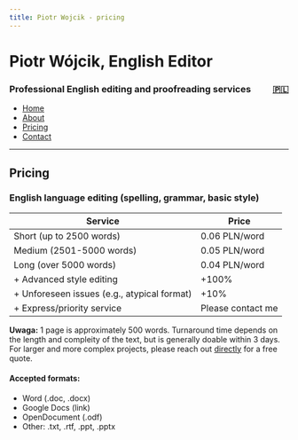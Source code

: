 ```yaml
---
title: Piotr Wojcik - pricing
---
```

<link rel="stylesheet" href="style.css">

# Piotr Wójcik, English Editor

<h3><div style="float: left">Professional English editing and proofreading services</div><div style="float: right"><a href="cennik.html" title="Kliknij tutaj, aby zobaczyć wersję polską">🇵🇱</a></div><div style="clear: both;"></div></h3>

- [Home](index_en.md)
- [About](about.md)
- [Pricing](pricing.md)
- [Contact](contact.md)

---

## Pricing

### English language editing (spelling, grammar, basic style)

| Service                         | Price            |
|---------------------------------|------------------|
| Short (up to 2500 words)        | 0.06 PLN/word    |
| Medium (2501-5000 words)        | 0.05 PLN/word    |
| Long (over 5000 words)          | 0.04 PLN/word    |
| + Advanced style editing        | +100%            |
| + Unforeseen issues (e.g., atypical format) | +10% |
| + Express/priority service      | Please contact me |

**Uwaga:** 1 page is approximately 500 words. Turnaround time depends on the length and compleity of the text, but is generally doable within 3 days. For larger and more complex projects, please reach out [directly](contact.md) for a free quote.

#### Accepted formats:
- Word (.doc, .docx)
- Google Docs (link)
- OpenDocument (.odf)
- Other: .txt, .rtf, .ppt, .pptx